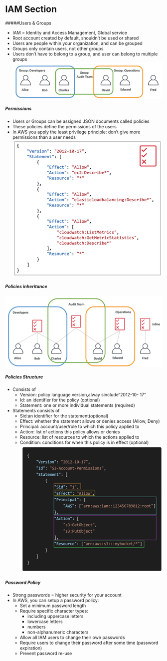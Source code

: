 # IAM Section

#####Users & Groups
- IAM = Identity and Access Management, Global service
- Root account created by default, shouldn’t be used or shared
- Users are people within your organization, and can be grouped
- Groups only contain users, not other groups
- Users don’t have to belong to a group, and user can belong to multiple groups
![Users and groups](/images/1.%20users%20and%20groups.png)

##### Permissions
- Users or Groups can be assigned JSON documents called policies
- These policies define the permissions of the users
- In AWS you apply the least privilege principle: don’t give more permissions than a user needs
![Permissions](/images/2.%20permissions.png)
##### Policies inheritance
![Policies inheritance](/images/3.%20Policies%20inheritance.png)
##### Policies Structure
- Consists of
  - Version: policy language version,alway sinclude“2012-10- 17”
  - Id: an identifier for the policy (optional)
  - Statement: one or more individual statements (required)
- Statements consists of
  - Sid:an identifier for the statement(optional)
  - Effect: whether the statement allows or denies access (Allow, Deny)
  - Principal: account/user/role to which this policy applied to
  - Action: list of actions this policy allows or denies
  - Resource: list of resources to which the actions applied to
  - Condition: conditions for when this policy is in effect (optional)
![Policy structure](/images/4.%20Policy%20structure.png)

##### Password Policy
- Strong passwords = higher security for your account
- In AWS, you can setup a password policy:
  - Set a minimum password length
  - Require specific character types:
    - including uppercase letters
    - lowercase letters
    - numbers
    - non-alphanumeric characters
  - Allow all IAM users to change their own passwords
  - Require users to change their password after some time (password expiration)
  - Prevent password re-use